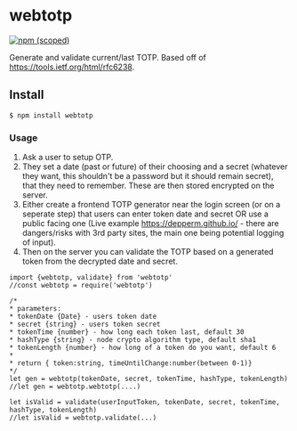 # webtotp

[![npm (scoped)](https://img.shields.io/badge/npm-2.2.0-green)](https://www.npmjs.com/package/webtotp)

Generate and validate current/last TOTP. Based off of https://tools.ietf.org/html/rfc6238.

## Install

`$ npm install webtotp`

### Usage

1. Ask a user to setup OTP.
2. They set a date (past or future) of their choosing and a secret (whatever they want, this shouldn't be a password but it should remain secret), that they need to remember. These are then stored encrypted on the server.
3. Either create a frontend TOTP generator near the login screen (or on a seperate step) that users can enter token date and secret OR use a public facing one (Live example https://depperm.github.io/ - there are dangers/risks with 3rd party sites, the main one being potential logging of input).
4. Then on the server you can validate the TOTP based on a generated token from the decrypted date and secret.

```
import {webtotp, validate} from 'webtotp'
//const webtotp = require('webtotp')

/*
* parameters:
* tokenDate {Date} - users token date
* secret {string} - users token secret
* tokenTime {number} - how long each token last, default 30
* hashType {string} - node crypto algorithm type, default sha1
* tokenLength {number} - how long of a token do you want, default 6
* 
* return { token:string, timeUntilChange:number(between 0-1)}
*/
let gen = webtotp(tokenDate, secret, tokenTime, hashType, tokenLength)
//let gen = webtotp.webtotp(....)

let isValid = validate(userInputToken, tokenDate, secret, tokenTime, hashType, tokenLength)
//let isValid = webtotp.validate(...)
```

